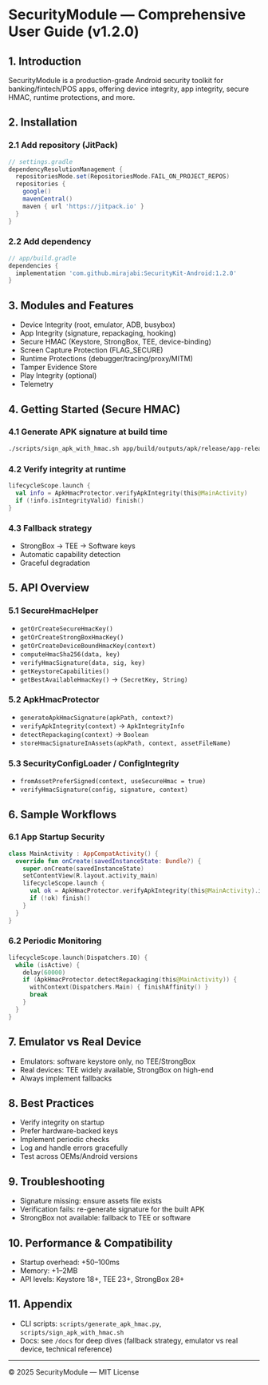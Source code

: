 # SecurityModule — Comprehensive User Guide (v1.2.0)

## 1. Introduction

SecurityModule is a production-grade Android security toolkit for banking/fintech/POS apps, offering device integrity, app integrity, secure HMAC, runtime protections, and more.

## 2. Installation

### 2.1 Add repository (JitPack)
```groovy
// settings.gradle
dependencyResolutionManagement {
  repositoriesMode.set(RepositoriesMode.FAIL_ON_PROJECT_REPOS)
  repositories {
    google()
    mavenCentral()
    maven { url 'https://jitpack.io' }
  }
}
```

### 2.2 Add dependency
```groovy
// app/build.gradle
dependencies {
  implementation 'com.github.mirajabi:SecurityKit-Android:1.2.0'
}
```

## 3. Modules and Features

- Device Integrity (root, emulator, ADB, busybox)
- App Integrity (signature, repackaging, hooking)
- Secure HMAC (Keystore, StrongBox, TEE, device-binding)
- Screen Capture Protection (FLAG_SECURE)
- Runtime Protections (debugger/tracing/proxy/MITM)
- Tamper Evidence Store
- Play Integrity (optional)
- Telemetry

## 4. Getting Started (Secure HMAC)

### 4.1 Generate APK signature at build time
```bash
./scripts/sign_apk_with_hmac.sh app/build/outputs/apk/release/app-release.apk -a app/src/main/assets/
```

### 4.2 Verify integrity at runtime
```kotlin
lifecycleScope.launch {
  val info = ApkHmacProtector.verifyApkIntegrity(this@MainActivity)
  if (!info.isIntegrityValid) finish()
}
```

### 4.3 Fallback strategy
- StrongBox → TEE → Software keys
- Automatic capability detection
- Graceful degradation

## 5. API Overview

### 5.1 SecureHmacHelper
- `getOrCreateSecureHmacKey()`
- `getOrCreateStrongBoxHmacKey()`
- `getOrCreateDeviceBoundHmacKey(context)`
- `computeHmacSha256(data, key)`
- `verifyHmacSignature(data, sig, key)`
- `getKeystoreCapabilities()`
- `getBestAvailableHmacKey()` → `(SecretKey, String)`

### 5.2 ApkHmacProtector
- `generateApkHmacSignature(apkPath, context?)`
- `verifyApkIntegrity(context)` → `ApkIntegrityInfo`
- `detectRepackaging(context)` → `Boolean`
- `storeHmacSignatureInAssets(apkPath, context, assetFileName)`

### 5.3 SecurityConfigLoader / ConfigIntegrity
- `fromAssetPreferSigned(context, useSecureHmac = true)`
- `verifyHmacSignature(config, signature, context)`

## 6. Sample Workflows

### 6.1 App Startup Security
```kotlin
class MainActivity : AppCompatActivity() {
  override fun onCreate(savedInstanceState: Bundle?) {
    super.onCreate(savedInstanceState)
    setContentView(R.layout.activity_main)
    lifecycleScope.launch {
      val ok = ApkHmacProtector.verifyApkIntegrity(this@MainActivity).isIntegrityValid
      if (!ok) finish()
    }
  }
}
```

### 6.2 Periodic Monitoring
```kotlin
lifecycleScope.launch(Dispatchers.IO) {
  while (isActive) {
    delay(60000)
    if (ApkHmacProtector.detectRepackaging(this@MainActivity)) {
      withContext(Dispatchers.Main) { finishAffinity() }
      break
    }
  }
}
```

## 7. Emulator vs Real Device
- Emulators: software keystore only, no TEE/StrongBox
- Real devices: TEE widely available, StrongBox on high-end
- Always implement fallbacks

## 8. Best Practices
- Verify integrity on startup
- Prefer hardware-backed keys
- Implement periodic checks
- Log and handle errors gracefully
- Test across OEMs/Android versions

## 9. Troubleshooting
- Signature missing: ensure assets file exists
- Verification fails: re-generate signature for the built APK
- StrongBox not available: fallback to TEE or software

## 10. Performance & Compatibility
- Startup overhead: +50–100ms
- Memory: +1–2MB
- API levels: Keystore 18+, TEE 23+, StrongBox 28+

## 11. Appendix
- CLI scripts: `scripts/generate_apk_hmac.py`, `scripts/sign_apk_with_hmac.sh`
- Docs: see `/docs` for deep dives (fallback strategy, emulator vs real device, technical reference)

---

© 2025 SecurityModule — MIT License
